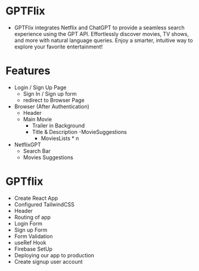 # GPTFlix

- GPTFlix integrates Netflix and ChatGPT to provide a seamless search experience using the GPT API. Effortlessly discover movies, TV shows, and more with natural language queries. Enjoy a smarter, intuitive way to explore your favorite entertainment!

# Features
- Login / Sign Up Page
    - Sign In / Sign up form
    - redirect to Browser Page
- Browser (After Authentication)
    - Header
    - Main Movie
        - Trailer in Background
        - Title & Description
        -MovieSuggestions
            - MoviesLists * n
- NetflixGPT
    - Search Bar
    - Movies Suggestions


# GPTflix 

- Create React App
- Configured TailwindCSS
- Header
- Routing of app
- Login Form
- Sign up Form
- Form Validation
- useRef Hook
- Firebase SetUp
- Deploying our app to production
- Create signup user account